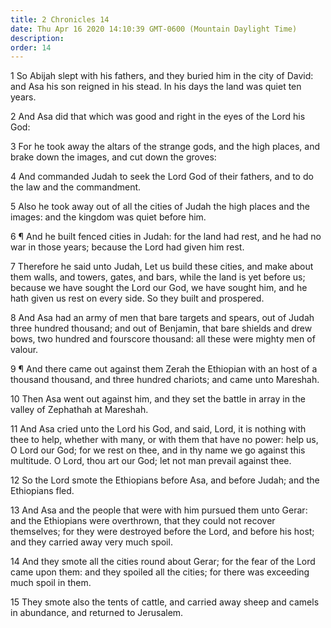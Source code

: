 ```yaml
---
title: 2 Chronicles 14
date: Thu Apr 16 2020 14:10:39 GMT-0600 (Mountain Daylight Time)
description: 
order: 14
---
```


<p>
  1 So Abijah slept with his fathers, and they buried him in the city of David:
  and Asa his son reigned in his stead. In his days the land was quiet ten
  years.
</p>
<p>
  2 And Asa did that which was good and right in the eyes of the Lord his God:
</p>
<p>
  3 For he took away the altars of the strange gods, and the high places, and
  brake down the images, and cut down the groves:
</p>
<p>
  4 And commanded Judah to seek the Lord God of their fathers, and to do the law
  and the commandment.
</p>
<p>
  5 Also he took away out of all the cities of Judah the high places and the
  images: and the kingdom was quiet before him.
</p>
<p>
  6 &#xB6; And he built fenced cities in Judah: for the land had rest, and he
  had no war in those years; because the Lord had given him rest.
</p>
<p>
  7 Therefore he said unto Judah, Let us build these cities, and make about them
  walls, and towers, gates, and bars, while the land is yet before us; because
  we have sought the Lord our God, we have sought him, and he hath given us rest
  on every side. So they built and prospered.
</p>
<p>
  8 And Asa had an army of men that bare targets and spears, out of Judah three
  hundred thousand; and out of Benjamin, that bare shields and drew bows, two
  hundred and fourscore thousand: all these were mighty men of valour.
</p>
<p>
  9 &#xB6; And there came out against them Zerah the Ethiopian with an host of a
  thousand thousand, and three hundred chariots; and came unto Mareshah.
</p>
<p>
  10 Then Asa went out against him, and they set the battle in array in the
  valley of Zephathah at Mareshah.
</p>
<p>
  11 And Asa cried unto the Lord his God, and said, Lord, it is nothing with
  thee to help, whether with many, or with them that have no power: help us, O
  Lord our God; for we rest on thee, and in thy name we go against this
  multitude. O Lord, thou art our God; let not man prevail against thee.
</p>
<p>
  12 So the Lord smote the Ethiopians before Asa, and before Judah; and the
  Ethiopians fled.
</p>
<p>
  13 And Asa and the people that were with him pursued them unto Gerar: and the
  Ethiopians were overthrown, that they could not recover themselves; for they
  were destroyed before the Lord, and before his host; and they carried away
  very much spoil.
</p>
<p>
  14 And they smote all the cities round about Gerar; for the fear of the Lord
  came upon them: and they spoiled all the cities; for there was exceeding much
  spoil in them.
</p>
<p>
  15 They smote also the tents of cattle, and carried away sheep and camels in
  abundance, and returned to Jerusalem.
</p>
